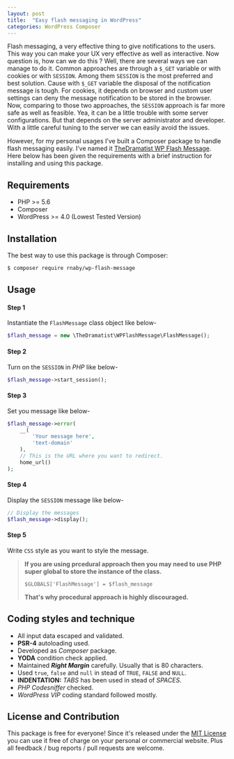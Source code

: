 ```yaml
---
layout: post
title:  "Easy flash messaging in WordPress"
categories: WordPress Composer
---
```


Flash messaging, a very effective thing to give notifications to the users. This way you can make your UX very effective as well as interactive. Now question is, how can we do this ? Well, there are several ways we can manage to do it. Common approaches are through a `$_GET` variable or with cookies or with `SESSION`. Among them `SESSION` is the most preferred and best solution. Cause with `$_GET` variable the disposal of the notification message is tough. For cookies, it depends on browser and custom user settings can deny the message notification to be stored in the browser. Now, comparing to those two approaches, the `SESSION` approach is far more safe as well as feasible. Yea, it can be a little trouble with some server configurations. But that depends on the server administrator and developer. With a little careful tuning to the server we can easily avoid the issues.

However, for my personal usages I’ve built a Composer package to handle flash messaging easily. I’ve named it [TheDramatist WP Flash Message](https://github.com/rnaby/wp-flash-message). Here below has been given the requirements with a brief instruction for installing and using this package. 


## Requirements
- PHP >= 5.6
- Composer
- WordPress >= 4.0 (Lowest Tested Version)

## Installation

The best way to use this package is through Composer:

```BASH
$ composer require rnaby/wp-flash-message
```

## Usage
#### Step 1
Instantiate the `FlashMessage` class object like below-

```php
$flash_message = new \TheDramatist\WPFlashMessage\FlashMessage();
```

#### Step 2
Turn on the `SESSION` in *PHP* like below-

```php
$flash_message->start_session();
```

#### Step 3
Set you message like below-

```php
$flash_message->error(
    __(
        'Your message here',
        'text-domain'
    ),
    // This is the URL where you want to redirect.
    home_url()
);
```

#### Step 4
Display the `SESSION` message like below-

```php
// Display the messages
$flash_message->display();
```

#### Step 5
Write `CSS` style as you want to style the message.

> **If you are using prcedural approach then you may need to use PHP super global to store the instance of the class.**
> 
> ```
> $GLOBALS['FlashMessage'] = $flash_message
> ```
> 
> **That's why procedural approach is highly discouraged.**

## Coding styles and technique
* All input data escaped and validated.
* **PSR-4** autoloading used.
* Developed as *Composer* package.
* **YODA** condition check applied.
* Maintained ***Right Margin*** carefully. Usually that is 80 characters.
* Used `true`, `false` and `null` in stead of `TRUE`, `FALSE` and `NULL`.
* **INDENTATION:** *TABS* has been used in stead of *SPACES*.
* *PHP Codesniffer* checked.
* *WordPress VIP* coding standard followed mostly.

## License and Contribution

This package is free for everyone! Since it's released under the [MIT License](https://github.com/rnaby/wp-flash-message/blob/master/LICENSE) you can use it free of charge on your personal or commercial website. Plus all feedback / bug reports / pull requests are welcome.
